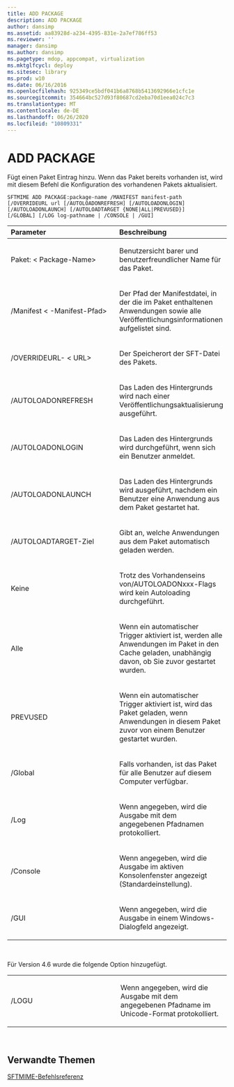 ```yaml
---
title: ADD PACKAGE
description: ADD PACKAGE
author: dansimp
ms.assetid: aa83928d-a234-4395-831e-2a7ef786ff53
ms.reviewer: ''
manager: dansimp
ms.author: dansimp
ms.pagetype: mdop, appcompat, virtualization
ms.mktglfcycl: deploy
ms.sitesec: library
ms.prod: w10
ms.date: 06/16/2016
ms.openlocfilehash: 925349ce5bdf041b6a8768b5413692966e1cfc1e
ms.sourcegitcommit: 354664bc527d93f80687cd2eba70d1eea024c7c3
ms.translationtype: MT
ms.contentlocale: de-DE
ms.lasthandoff: 06/26/2020
ms.locfileid: "10809331"
---
```

# ADD PACKAGE


Fügt einen Paket Eintrag hinzu. Wenn das Paket bereits vorhanden ist, wird mit diesem Befehl die Konfiguration des vorhandenen Pakets aktualisiert.

`SFTMIME ADD PACKAGE:package-name /MANIFEST manifest-path                 [/OVERRIDEURL url [/AUTOLOADONREFRESH] [/AUTOLOADONLOGIN]                 [/AUTOLOADONLAUNCH] [/AUTOLOADTARGET {NONE|ALL|PREVUSED}]                 [/GLOBAL] [/LOG log-pathname | /CONSOLE | /GUI]`

<table>
<colgroup>
<col width="50%" />
<col width="50%" />
</colgroup>
<thead>
<tr class="header">
<th align="left">Parameter</th>
<th align="left">Beschreibung</th>
</tr>
</thead>
<tbody>
<tr class="odd">
<td align="left"><p>Paket: &lt; Package-Name&gt;</p></td>
<td align="left"><p>Benutzersicht barer und benutzerfreundlicher Name für das Paket.</p></td>
</tr>
<tr class="even">
<td align="left"><p>/Manifest &lt; -Manifest-Pfad&gt;</p></td>
<td align="left"><p>Der Pfad der Manifestdatei, in der die im Paket enthaltenen Anwendungen sowie alle Veröffentlichungsinformationen aufgelistet sind.</p></td>
</tr>
<tr class="odd">
<td align="left"><p>/OVERRIDEURL- &lt; URL&gt;</p></td>
<td align="left"><p>Der Speicherort der SFT-Datei des Pakets.</p></td>
</tr>
<tr class="even">
<td align="left"><p>/AUTOLOADONREFRESH</p></td>
<td align="left"><p>Das Laden des Hintergrunds wird nach einer Veröffentlichungsaktualisierung ausgeführt.</p></td>
</tr>
<tr class="odd">
<td align="left"><p>/AUTOLOADONLOGIN</p></td>
<td align="left"><p>Das Laden des Hintergrunds wird durchgeführt, wenn sich ein Benutzer anmeldet.</p></td>
</tr>
<tr class="even">
<td align="left"><p>/AUTOLOADONLAUNCH</p></td>
<td align="left"><p>Das Laden des Hintergrunds wird ausgeführt, nachdem ein Benutzer eine Anwendung aus dem Paket gestartet hat.</p></td>
</tr>
<tr class="odd">
<td align="left"><p>/AUTOLOADTARGET-Ziel</p></td>
<td align="left"><p>Gibt an, welche Anwendungen aus dem Paket automatisch geladen werden.</p></td>
</tr>
<tr class="even">
<td align="left"><p>Keine</p></td>
<td align="left"><p>Trotz des Vorhandenseins von/AUTOLOADONxxx-Flags wird kein Autoloading durchgeführt.</p></td>
</tr>
<tr class="odd">
<td align="left"><p>Alle</p></td>
<td align="left"><p>Wenn ein automatischer Trigger aktiviert ist, werden alle Anwendungen im Paket in den Cache geladen, unabhängig davon, ob Sie zuvor gestartet wurden.</p></td>
</tr>
<tr class="even">
<td align="left"><p>PREVUSED</p></td>
<td align="left"><p>Wenn ein automatischer Trigger aktiviert ist, wird das Paket geladen, wenn Anwendungen in diesem Paket zuvor von einem Benutzer gestartet wurden.</p></td>
</tr>
<tr class="odd">
<td align="left"><p>/Global</p></td>
<td align="left"><p>Falls vorhanden, ist das Paket für alle Benutzer auf diesem Computer verfügbar.</p></td>
</tr>
<tr class="even">
<td align="left"><p>/Log</p></td>
<td align="left"><p>Wenn angegeben, wird die Ausgabe mit dem angegebenen Pfadnamen protokolliert.</p></td>
</tr>
<tr class="odd">
<td align="left"><p>/Console</p></td>
<td align="left"><p>Wenn angegeben, wird die Ausgabe im aktiven Konsolenfenster angezeigt (Standardeinstellung).</p></td>
</tr>
<tr class="even">
<td align="left"><p>/GUI</p></td>
<td align="left"><p>Wenn angegeben, wird die Ausgabe in einem Windows-Dialogfeld angezeigt.</p></td>
</tr>
</tbody>
</table>

 

Für Version 4.6 wurde die folgende Option hinzugefügt.

<table>
<colgroup>
<col width="50%" />
<col width="50%" />
</colgroup>
<tbody>
<tr class="odd">
<td align="left"><p>/LOGU</p></td>
<td align="left"><p>Wenn angegeben, wird die Ausgabe mit dem angegebenen Pfadname im Unicode-Format protokolliert.</p></td>
</tr>
</tbody>
</table>

 

## Verwandte Themen


[SFTMIME-Befehlsreferenz](sftmime--command-reference.md)

 

 





